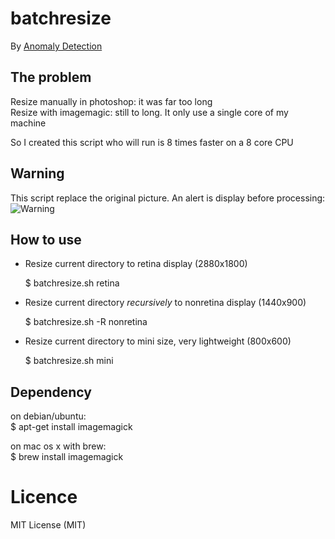 # batchresize
By [Anomaly Detection](https://anomaly.io)

The problem
---
Resize manually in photoshop: it was far too long<br />
Resize with imagemagic: still to long. It only use a single core of my machine

So I created this script who will run is 8 times faster on a 8 core CPU

Warning
---
This script replace the original picture. An alert is display before processing:<br />
![Warning](https://raw.github.com/martin-magakian/batchresize/master/README_src/warning.png)

How to use
---

- Resize current directory to retina display (2880x1800)

    $ batchresize.sh retina

- Resize current directory *recursively* to nonretina display (1440x900)

    $ batchresize.sh -R nonretina

- Resize current directory to mini size, very lightweight (800x600)

    $ batchresize.sh mini


Dependency
---
on debian/ubuntu:<br />
$ apt-get install imagemagick

on mac os x with brew:<br />
$ brew install imagemagick


Licence
===========
MIT License (MIT)
